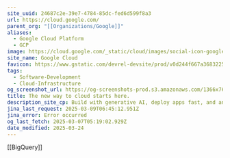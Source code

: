 ```yaml
---
site_uuid: 24687c2e-39e7-4784-85dc-fed6d599f8a3
url: https://cloud.google.com/
parent_org: "[[Organizations/Google]]"
aliases:
  - Google Cloud Platform
  - GCP
image: https://cloud.google.com/_static/cloud/images/social-icon-google-cloud-1200-630.png
site_name: Google Cloud
favicon: https://www.gstatic.com/devrel-devsite/prod/v0d244f667a3683225cca86d0ecf9b9b81b1e734e55a030bdcd3f3094b835c987/cloud/images/favicons/onecloud/favicon.ico
tags:
  - Software-Development
  - Cloud-Infrastructure
og_screenshot_url: https://og-screenshots-prod.s3.amazonaws.com/1366x768/80/false/cd8183ccec2672cfff185ec3191cff01ba1a53a7c1b898db2f5d14df2204e4cb.jpeg
title: The new way to cloud starts here.
description_site_cp: Build with generative AI, deploy apps fast, and analyze data in seconds—all with Google-grade security.
jina_last_request: 2025-03-09T06:45:12.951Z
jina_error: Error occurred
og_last_fetch: 2025-03-07T05:19:02.929Z
date_modified: 2025-03-24
---
```



[[BigQuery]]
